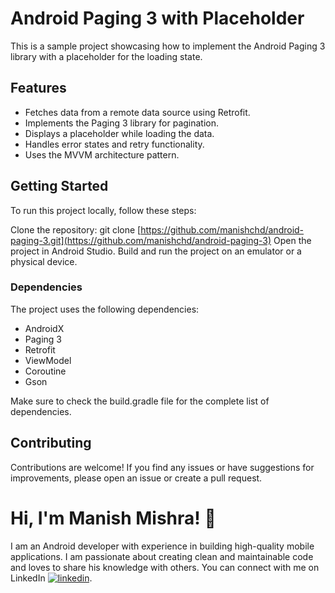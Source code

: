 # Android Paging 3 with Placeholder
This is a sample project showcasing how to implement the Android Paging 3 library with a placeholder for the loading state.

## Features
- Fetches data from a remote data source using Retrofit.
- Implements the Paging 3 library for pagination.
- Displays a placeholder while loading the data.
- Handles error states and retry functionality.
- Uses the MVVM architecture pattern.

## Getting Started
To run this project locally, follow these steps:

Clone the repository: git clone [https://github.com/manishchd/android-paging-3.git](https://github.com/manishchd/android-paging-3)
Open the project in Android Studio.
Build and run the project on an emulator or a physical device.

### Dependencies
The project uses the following dependencies:

- AndroidX
- Paging 3
- Retrofit
- ViewModel
- Coroutine
- Gson

Make sure to check the build.gradle file for the complete list of dependencies.

## Contributing
Contributions are welcome! If you find any issues or have suggestions for improvements, please open an issue or create a pull request.

# Hi, I'm Manish Mishra! 👋
I am an Android developer with experience in building high-quality mobile applications. I am passionate about creating clean and maintainable code and loves to share his knowledge with others. You can connect with me on LinkedIn [![linkedin](https://img.shields.io/badge/linkedin-0A66C2?style=for-the-badge&logo=linkedin&logoColor=white)](https://www.linkedin.com/in/mishra-manish).
